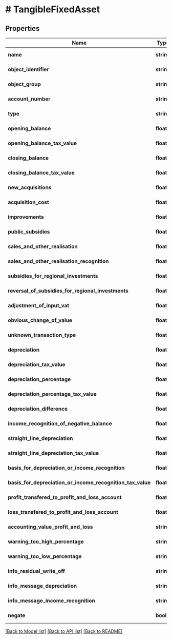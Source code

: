 # # TangibleFixedAsset

## Properties

Name | Type | Description | Notes
------------ | ------------- | ------------- | -------------
**name** | **string** |  | [optional] [readonly]
**object_identifier** | **string** |  | [optional] [readonly]
**object_group** | **string** |  | [optional] [readonly]
**account_number** | **string** |  | [optional] [readonly]
**type** | **string** |  | [optional] [readonly]
**opening_balance** | **float** |  | [optional] [readonly]
**opening_balance_tax_value** | **float** |  | [optional] [readonly]
**closing_balance** | **float** |  | [optional] [readonly]
**closing_balance_tax_value** | **float** |  | [optional] [readonly]
**new_acquisitions** | **float** |  | [optional] [readonly]
**acquisition_cost** | **float** |  | [optional] [readonly]
**improvements** | **float** |  | [optional] [readonly]
**public_subsidies** | **float** |  | [optional] [readonly]
**sales_and_other_realisation** | **float** |  | [optional] [readonly]
**sales_and_other_realisation_recognition** | **float** |  | [optional] [readonly]
**subsidies_for_regional_investments** | **float** |  | [optional] [readonly]
**reversal_of_subsidies_for_regional_investments** | **float** |  | [optional] [readonly]
**adjustment_of_input_vat** | **float** |  | [optional] [readonly]
**obvious_change_of_value** | **float** |  | [optional] [readonly]
**unknown_transaction_type** | **float** |  | [optional] [readonly]
**depreciation** | **float** |  | [optional] [readonly]
**depreciation_tax_value** | **float** |  | [optional] [readonly]
**depreciation_percentage** | **float** |  | [optional] [readonly]
**depreciation_percentage_tax_value** | **float** |  | [optional] [readonly]
**depreciation_difference** | **float** |  | [optional] [readonly]
**income_recognition_of_negative_balance** | **float** |  | [optional] [readonly]
**straight_line_depreciation** | **float** |  | [optional] [readonly]
**straight_line_depreciation_tax_value** | **float** |  | [optional] [readonly]
**basis_for_depreciation_or_income_recognition** | **float** |  | [optional] [readonly]
**basis_for_depreciation_or_income_recognition_tax_value** | **float** |  | [optional] [readonly]
**profit_transfered_to_profit_and_loss_account** | **float** |  | [optional] [readonly]
**loss_transfered_to_profit_and_loss_account** | **float** |  | [optional] [readonly]
**accounting_value_profit_and_loss** | **string** |  | [optional] [readonly]
**warning_too_high_percentage** | **string** |  | [optional] [readonly]
**warning_too_low_percentage** | **string** |  | [optional] [readonly]
**info_residual_write_off** | **string** |  | [optional] [readonly]
**info_message_depreciation** | **string** |  | [optional] [readonly]
**info_message_income_recognition** | **string** |  | [optional] [readonly]
**negate** | **bool** |  | [optional] [readonly]

[[Back to Model list]](../../README.md#models) [[Back to API list]](../../README.md#endpoints) [[Back to README]](../../README.md)
